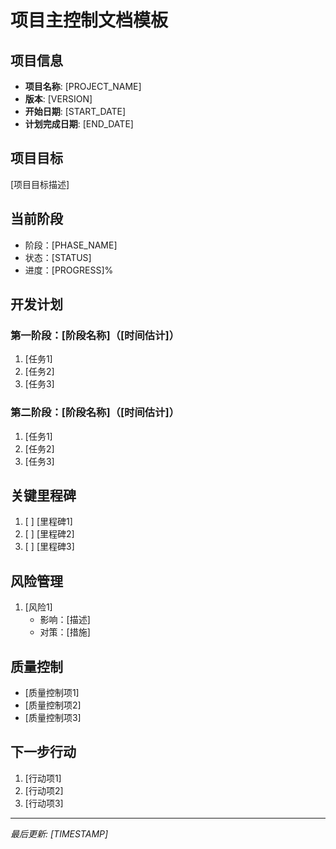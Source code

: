 # 项目主控制文档模板

<!--
软件工程最佳实践：项目控制文档的作用
1. 中央控制：统一管理项目的各个方面
2. 决策支持：为项目决策提供依据
3. 进度监控：实时跟踪项目状态
4. 风险管理：系统性识别和处理风险
-->

## 项目信息
<!--
项目基本信息管理：
1. 保持信息的实时更新
2. 确保各项指标可度量
3. 明确项目边界
4. 定义成功标准
-->

- **项目名称**: [PROJECT_NAME]
- **版本**: [VERSION]
- **开始日期**: [START_DATE]
- **计划完成日期**: [END_DATE]

## 项目目标
<!--
目标设定原则：
1. 具体且可衡量
2. 有明确的时间限制
3. 符合实际情况
4. 与业务价值对齐
-->

[项目目标描述]

## 当前阶段
<!--
阶段管理要点：
1. 清晰定义当前阶段
2. 量化进度指标
3. 明确阶段目标
4. 及时更新状态
-->

- 阶段：[PHASE_NAME]
- 状态：[STATUS]
- 进度：[PROGRESS]%

## 开发计划
<!--
计划制定指南：
1. 分解为可管理的任务
2. 设定明确的时间节点
3. 分配合理的资源
4. 考虑依赖关系
-->

### 第一阶段：[阶段名称]（[时间估计]）
1. [任务1]
2. [任务2]
3. [任务3]

### 第二阶段：[阶段名称]（[时间估计]）
1. [任务1]
2. [任务2]
3. [任务3]

## 关键里程碑
<!--
里程碑设置原则：
1. 代表重要节点
2. 有明确的验收标准
3. 时间点要具体
4. 负责人要明确
-->

1. [ ] [里程碑1]
2. [ ] [里程碑2]
3. [ ] [里程碑3]

## 风险管理
<!--
风险管理策略：
1. 主动识别风险
2. 评估影响程度
3. 制定应对措施
4. 持续监控状态
-->

1. [风险1]
   - 影响：[描述]
   - 对策：[措施]

## 质量控制
<!--
质量控制要点：
1. 设定质量标准
2. 制定检查清单
3. 执行定期审查
4. 跟踪问题解决
-->

- [质量控制项1]
- [质量控制项2]
- [质量控制项3]

## 下一步行动
<!--
行动计划制定：
1. 明确优先级
2. 分配责任人
3. 设定完成时间
4. 定义成功标准
-->

1. [行动项1]
2. [行动项2]
3. [行动项3]

---
*最后更新: [TIMESTAMP]*

<!--
控制文档使用指南：
1. 每日更新进度和状态
2. 及时记录决策和变更
3. 定期审查风险清单
4. 确保信息同步更新
--> 